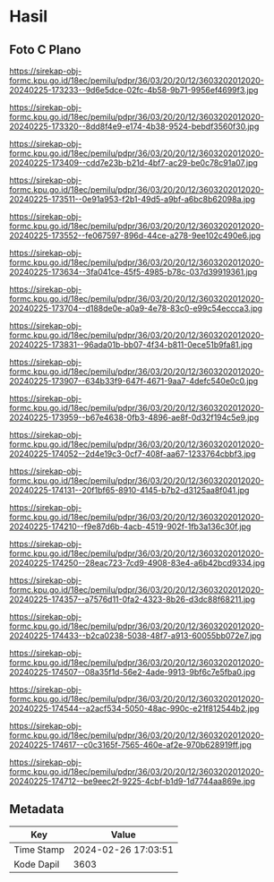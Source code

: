 # Hasil

## Foto C Plano

https://sirekap-obj-formc.kpu.go.id/18ec/pemilu/pdpr/36/03/20/20/12/3603202012020-20240225-173233--9d6e5dce-02fc-4b58-9b71-9956ef4699f3.jpg

https://sirekap-obj-formc.kpu.go.id/18ec/pemilu/pdpr/36/03/20/20/12/3603202012020-20240225-173320--8dd8f4e9-e174-4b38-9524-bebdf3560f30.jpg

https://sirekap-obj-formc.kpu.go.id/18ec/pemilu/pdpr/36/03/20/20/12/3603202012020-20240225-173409--cdd7e23b-b21d-4bf7-ac29-be0c78c91a07.jpg

https://sirekap-obj-formc.kpu.go.id/18ec/pemilu/pdpr/36/03/20/20/12/3603202012020-20240225-173511--0e91a953-f2b1-49d5-a9bf-a6bc8b62098a.jpg

https://sirekap-obj-formc.kpu.go.id/18ec/pemilu/pdpr/36/03/20/20/12/3603202012020-20240225-173552--fe067597-896d-44ce-a278-9ee102c490e6.jpg

https://sirekap-obj-formc.kpu.go.id/18ec/pemilu/pdpr/36/03/20/20/12/3603202012020-20240225-173634--3fa041ce-45f5-4985-b78c-037d39919361.jpg

https://sirekap-obj-formc.kpu.go.id/18ec/pemilu/pdpr/36/03/20/20/12/3603202012020-20240225-173704--d188de0e-a0a9-4e78-83c0-e99c54eccca3.jpg

https://sirekap-obj-formc.kpu.go.id/18ec/pemilu/pdpr/36/03/20/20/12/3603202012020-20240225-173831--96ada01b-bb07-4f34-b811-0ece51b9fa81.jpg

https://sirekap-obj-formc.kpu.go.id/18ec/pemilu/pdpr/36/03/20/20/12/3603202012020-20240225-173907--634b33f9-647f-4671-9aa7-4defc540e0c0.jpg

https://sirekap-obj-formc.kpu.go.id/18ec/pemilu/pdpr/36/03/20/20/12/3603202012020-20240225-173959--b67e4638-0fb3-4896-ae8f-0d32f194c5e9.jpg

https://sirekap-obj-formc.kpu.go.id/18ec/pemilu/pdpr/36/03/20/20/12/3603202012020-20240225-174052--2d4e19c3-0cf7-408f-aa67-1233764cbbf3.jpg

https://sirekap-obj-formc.kpu.go.id/18ec/pemilu/pdpr/36/03/20/20/12/3603202012020-20240225-174131--20f1bf65-8910-4145-b7b2-d3125aa8f041.jpg

https://sirekap-obj-formc.kpu.go.id/18ec/pemilu/pdpr/36/03/20/20/12/3603202012020-20240225-174210--f9e87d6b-4acb-4519-902f-1fb3a136c30f.jpg

https://sirekap-obj-formc.kpu.go.id/18ec/pemilu/pdpr/36/03/20/20/12/3603202012020-20240225-174250--28eac723-7cd9-4908-83e4-a6b42bcd9334.jpg

https://sirekap-obj-formc.kpu.go.id/18ec/pemilu/pdpr/36/03/20/20/12/3603202012020-20240225-174357--a7576d11-0fa2-4323-8b26-d3dc88f68211.jpg

https://sirekap-obj-formc.kpu.go.id/18ec/pemilu/pdpr/36/03/20/20/12/3603202012020-20240225-174433--b2ca0238-5038-48f7-a913-60055bb072e7.jpg

https://sirekap-obj-formc.kpu.go.id/18ec/pemilu/pdpr/36/03/20/20/12/3603202012020-20240225-174507--08a35f1d-56e2-4ade-9913-9bf6c7e5fba0.jpg

https://sirekap-obj-formc.kpu.go.id/18ec/pemilu/pdpr/36/03/20/20/12/3603202012020-20240225-174544--a2acf534-5050-48ac-990c-e21f812544b2.jpg

https://sirekap-obj-formc.kpu.go.id/18ec/pemilu/pdpr/36/03/20/20/12/3603202012020-20240225-174617--c0c3165f-7565-460e-af2e-970b628919ff.jpg

https://sirekap-obj-formc.kpu.go.id/18ec/pemilu/pdpr/36/03/20/20/12/3603202012020-20240225-174712--be9eec2f-9225-4cbf-b1d9-1d7744aa869e.jpg


## Metadata

| Key        | Value               |
| ---------- | ------------------- |
| Time Stamp | 2024-02-26 17:03:51 |
| Kode Dapil | 3603                |



